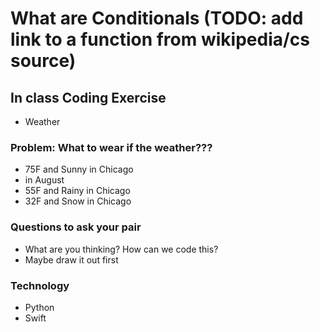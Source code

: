 # What are Conditionals (TODO: add link to a function from wikipedia/cs source)

## In class Coding Exercise
* Weather

### Problem: What to wear if the weather???
* 75F and Sunny in Chicago 
* in August
* 55F and Rainy in Chicago
* 32F and Snow in Chicago

### Questions to ask your pair
  * What are you thinking? How can we code this?
  * Maybe draw it out first

### Technology
 * Python
 * Swift